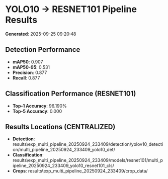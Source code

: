 # YOLO10 -> RESNET101 Pipeline Results

**Generated**: 2025-09-25 09:20:48

## Detection Performance
- **mAP50**: 0.907
- **mAP50-95**: 0.531
- **Precision**: 0.877
- **Recall**: 0.877

## Classification Performance (RESNET101)
- **Top-1 Accuracy**: 96.190%
- **Top-5 Accuracy**: 0.000

## Results Locations (CENTRALIZED)
- **Detection**: results\exp_multi_pipeline_20250924_233409/detection/yolov10_detection/multi_pipeline_20250924_233409_yolo10_det/
- **Classification**: results\exp_multi_pipeline_20250924_233409/models/resnet101/multi_pipeline_20250924_233409_yolo10_resnet101_cls/
- **Crops**: results\exp_multi_pipeline_20250924_233409/crop_data/
